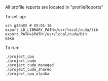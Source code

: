 All profile reports are located in "profileReports"

To set-up:
```
ssh g38nXX # XX:01-16
export LD_LIBRARY_PATH=/usr/local/cuda/lib
export PATH=$PATH:/usr/local/cuda/bin
make
```

To run:
```
./project_cpu
./project_cuda
./project_cuda_managed
./project_cuda_shared
./project_cpu_alpaka
```
